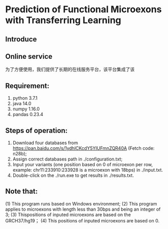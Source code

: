 # Prediction of Functional Microexons with Transferring Learning

## Introduce

## Online service
为了方便使用，我们提供了长期的在线服务平台，该平台集成了该


## Requirement:
1. python 3.7.1
2. java 14.0
3. numpy 1.16.0
4. pandas 0.23.4


## Steps of operation:
1. Download four databases from https://pan.baidu.com/s/1ydhlCKcdY5YIUFmnZQR40A (Fetch code: n28b);
2. Assign correct databases path in ./configuration.txt;
3. Input your variants (one position based on 0 of microexon per row, example: chr11:233910:233928  is a microexon with 18bps) in ./input.txt.
4. Double-click on the ./run.exe to get results in ./results.txt.


## Note that:
(1) This program runs based on Windows environment;
(2) This program applies to microexons with length less than 30bps and being an integer of 3;
(3) Thispositions of inputed microexons are  based on the GRCH37/hg19；
(4) This positions of inputed microexons are based on 0.

